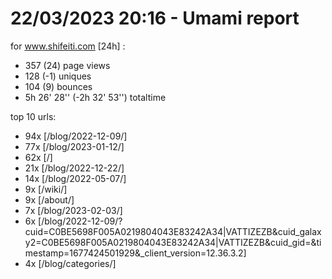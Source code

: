 # 22/03/2023 20:16 - Umami report
for www.shifeiti.com [24h] :

 - 357 (24) page views
 - 128 (-1) uniques
 - 104 (9) bounces
 - 5h 26' 28'' (-2h 32' 53'') totaltime


top 10 urls:
 - 94x [/blog/2022-12-09/]
 - 77x [/blog/2023-01-12/]
 - 62x [/]
 - 21x [/blog/2022-12-22/]
 - 14x [/blog/2022-05-07/]
 - 9x [/wiki/]
 - 9x [/about/]
 - 7x [/blog/2023-02-03/]
 - 6x [/blog/2022-12-09/?cuid=C0BE5698F005A0219804043E83242A34|VATTIZEZB&cuid_galaxy2=C0BE5698F005A0219804043E83242A34|VATTIZEZB&cuid_gid=&timestamp=1677424501929&_client_version=12.36.3.2]
 - 4x [/blog/categories/]



